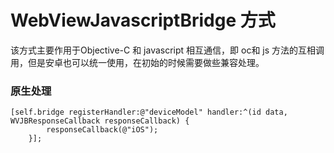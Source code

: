 # WebViewJavascriptBridge 方式

该方式主要作用于Objective-C 和 javascript 相互通信，即 oc和 js 方法的互相调用，但是安卓也可以统一使用，在初始的时候需要做些兼容处理。

### 原生处理

```objc
[self.bridge registerHandler:@"deviceModel" handler:^(id data, WVJBResponseCallback responseCallback) {
        responseCallback(@"iOS");
    }];

```



